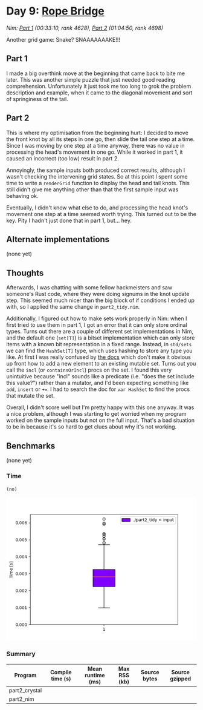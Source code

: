 # Day 9: [Rope Bridge](https://adventofcode.com/2022/day/9)
*Nim: [Part 1](https://github.com/DestyNova/advent_of_code_2022/blob/main/9/part1.nim) (00:33:10, rank 4628), [Part 2](https://github.com/DestyNova/advent_of_code_2022/blob/main/9/part2.nim) (01:04:50, rank 4698)*

Another grid game: Snake? SNAAAAAAAKE!!!

## Part 1

I made a big overthink move at the beginning that came back to bite me later. This was another simple puzzle that just needed good reading comprehension. Unfortunately it just took me too long to grok the problem description and example, when it came to the diagonal movement and sort of springiness of the tail.

## Part 2

This is where my optimisation from the beginning hurt: I decided to move the front knot by all its steps in one go, then slide the tail one step at a time. Since I was moving by one step at a time anyway, there was no value in processing the head's movement in one go. While it worked in part 1, it caused an incorrect (too low) result in part 2.

Annoyingly, the sample inputs both produced correct results, although I wasn't checking the intervening grid states. So at this point I spent some time to write a `renderGrid` function to display the head and tail knots. This still didn't give me anything other than that the first sample input was behaving ok.

Eventually, I didn't know what else to do, and processing the head knot's movement one step at a time seemed worth trying. This turned out to be the key. Pity I hadn't just done that in part 1, but... hey.

## Alternate implementations

(none yet)

## Thoughts

Afterwards, I was chatting with some fellow hackmeisters and saw someone's Rust code, where they were doing signums in the knot update step. This seemed much nicer than the big block of if conditions I ended up with, so I applied the same change in `part2_tidy.nim`.

Additionally, I figured out how to make sets work properly in Nim: when I first tried to use them in part 1, I got an error that it can only store ordinal types. Turns out there are a couple of different set implementations in Nim, and the default one (`set[T]`) is a bitset implementation which can only store items with a known bit representation in a fixed range. Instead, in `std/sets` we can find the `HashSet[T]` type, which uses hashing to store any type you like. At first I was really confused by [the docs](https://nim-lang.org/docs/sets.html) which don't make it obvious up front how to add a new element to an existing mutable set. Turns out you call the `incl` (or `containsOrIncl`) procs on the set. I found this very unintuitive because "incl" sounds like a predicate (i.e. "does the set include this value?") rather than a mutator, and I'd been expecting something like `add`, `insert` or `+=`. I had to search the doc for `var HashSet` to find the procs that mutate the set.

Overall, I didn't score well but I'm pretty happy with this one anyway. It was a nice problem, although I was starting to get worried when my program worked on the sample inputs but not on the full input. That's a bad situation to be in because it's so hard to get clues about why it's not working.

## Benchmarks

(none yet)

### Time

```
(no)
```

![Boxplot of runtime benchmark results](runtime.png)

### Summary

Program       | Compile time (s) | Mean runtime (ms) | Max RSS (kb) | Source bytes | Source gzipped
---           | ---              | ---               | ---          | ---          | ---
part2_crystal |                  |                   |              |              |    
part2_nim     |                  |                   |              |              |    
